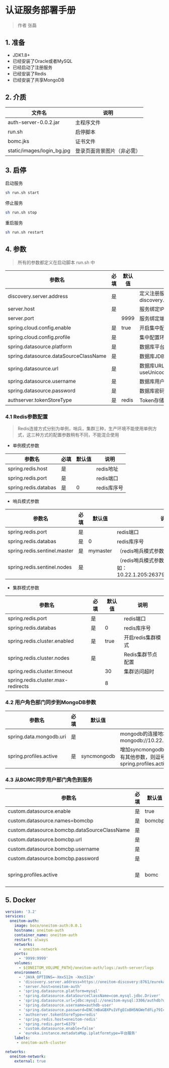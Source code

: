 # 认证服务部署手册

> 作者 张磊

## 1. 准备

* JDK1.8+
* 已经安装了Oracle或者MySQL
* 已经启动了注册服务
* 已经安装了Redis
* 已经安装了共享MongoDB

## 2. 介质

| 文件名                     | 说明                       |
| -------------------------- | -------------------------- |
| auth-server-0.0.2.jar      | 主程序文件                 |
| run.sh                     | 启停脚本                   |
| bomc.jks                   | 证书文件                   |
| static/images/login_bg.jpg | 登录页面背景图片（非必需） |

## 3. 启停

启动服务

```bash
sh run.sh start
```

停止服务

```bash
sh run.sh stop
```

 重启服务

```bash
sh run.sh restart
```

## 4. 参数

> 所有的参数都定义在启动脚本 run.sh 中 

| 参数名                                | 必填 | 默认值   | 说明                                                         |
| ------------------------------------- | ---- | -------- | ------------------------------------------------------------ |
| discovery.server.address              | 是   |          | 定义注册服务的地址，当集群模式时配置多个地址逗号分隔  discovery.server.address=https://192.168.0.1:8761/eureka/,https://192.168.0.2:8761/eureka/ |
| server.host                           | 是   |          | 服务绑定IP                                                   |
| server.port                           |      | 9999     | 服务绑定端口                                                 |
| spring.cloud.config.enable            | 是   | true     | 开启集中配置功能                                             |
| spring.cloud.config.profile           | 是   |          | 集中配置环境名，例如：生产环境                               |
| spring.datasource.platform            | 是   |          | 数据库平台类型配置，例如：mysql                              |
| spring.datasource.dataSourceClassName | 是   |          | 数据库JDBC驱动，例如：com.mysql.jdbc.Driver                  |
| spring.datasource.url                 | 是   |          | 数据库URL，例如：jdbc:mysql://oneitom-mysql:3306/authdb?useUnicode=true&characterEncoding=utf-8&autoReconnect=true |
| spring.datasource.username            | 是   |          | 数据库用户名                                                 |
| spring.datasource.password            | 是   |          | 数据库密码                                                   |
| authserver.tokenStoreType             | 是   | redis    | Token存储方式                                                |

### 4.1 Redis参数配置

> Redis连接方式分别为单例，哨兵，集群三种，生产环境不能使用单例方式，这三种方式的配置参数稍有不同，不能混合使用

*  单例模式参数

| 参数名                                | 必填 | 默认值   | 说明                                                         |
| ------------------------------------- | ---- | -------- | ------------------------------------------------------------ |
| spring.redis.host                     | 是   |          | redis地址                               |
| spring.redis.port                     | 是   |          | redis端口                                                    |
| spring.redis.databas                  | 是   | 0        | redis库序号                                                  |

* 哨兵模式参数

| 参数名                       | 必填 | 默认值   | 说明                                                         |
| ---------------------------- | ---- | -------- | ------------------------------------------------------------ |
| spring.redis.port            | 是   |          | redis端口                                                    |
| spring.redis.databas         | 是   | 0        | redis库序号                                                  |
| spring.redis.sentinel.master | 是   | mymaster | （redis哨兵模式参数），master名称                            |
| spring.redis.sentinel.nodes  | 是   |          | （redis哨兵模式参数），node端口地址，例如：10.22.1.205:26379,10.22.1.204:26379 |

* 集群模式参数

| 参数名                             | 必填 | 默认值 | 说明              |
| ---------------------------------- | ---- | ------ | ----------------- |
| spring.redis.port                  | 是   |        | redis端口         |
| spring.redis.databas               | 是   | 0      | redis库序号       |
| spring.redis.cluster.enabled       | 是   | true   | 开启redis集群模式 |
| spring.redis.cluster.nodes         | 是   |        | Redis集群节点配置 |
| spring.redis.cluster.timeout       |      | 30     | 集群访问超时      |
| spring.redis.cluster.max-redirects |      | 8      |                   |

### 4.2 用户角色部门同步到MongoDB参数

| 参数名                  | 必填 | 默认值      | 说明                                                         |
| ----------------------- | ---- | ----------- | ------------------------------------------------------------ |
| spring.data.mongodb.uri | 是   |             | mongodb的连接地址，例如：mongodb://10.22.1.205/datashare     |
| spring.profiles.active  | 是   | syncmongodb | 增加syncmongodb到这个参数中，如果已经有其他参数，则逗号分隔，例如：spring.profiles.active=bomc,syncmongodb |

### 4.3 从BOMC同步用户部门角色到服务

| 参数名                                       | 必填 | 默认值 | 说明                                                         |
| -------------------------------------------- | ---- | ------ | ------------------------------------------------------------ |
| custom.datasource.enable                     | 是   | true   | 开启多数据源支持                                             |
| custom.datasource.names=bomcbp               | 是   | bomcbp | 定义多数据源名称bomcbp                                       |
| custom.datasource.bomcbp.dataSourceClassName | 是   |        | 定义数据源bomcbp的驱动名                                     |
| custom.datasource.bomcbp.url                 | 是   |        | 定义数据源bomcbp的url                                        |
| custom.datasource.bomcbp.username            | 是   |        | 定义数据源bomcbp的用户名                                     |
| custom.datasource.bomcbp.password            | 是   |        | 定义数据源bomcbp的密码                                       |
| spring.profiles.active                       | 是   | bomc   | 增加bomc到这个参数中，如果已经有其他参数，则逗号分隔，例如：spring.profiles.active=bomc,syncmongodb |

## 5. Docker

```yaml
version: '3.2'
services:
  oneitom-auth:
    image: boco/oneitom-auth:0.0.1
    hostname: oneitom-auth
    container_name: oneitom-auth
    restart: always
    networks:
      - oneitom-network
    ports:
      - '9999:9999'
    volumes:
      - ${ONEITOM_VOLUME_PATH}/oneitom-auth/logs:/auth-server/logs
    environment:
      - 'JAVA_OPTIONS=-Xmx512m -Xms512m'
      - 'discovery.server.address=https://oneitom-discovery:8761/eureka/'
      - 'server.host=oneitom-auth'
      - 'spring.datasource.platform=mysql'
      - 'spring.datasource.dataSourceClassName=com.mysql.jdbc.Driver'
      - 'spring.datasource.url=jdbc:mysql://oneitom-mysql:3306/authdb?useUnicode=true&characterEncoding=utf-8&autoReconnect=true'
      - 'spring.datasource.username=authdb-user'
      - 'spring.datasource.password=ENC(mBaGBXPu1VFgECoBH5NGWeTdFLy79Ic5)'
      - 'authserver.tokenStoreType=redis'
      - 'spring.redis.host=oneitom-redis'
      - 'spring.redis.port=6379'
      - 'custom.datasource.enable=false'
      - 'eureka.instance.metadataMap.iplatformtype=平台服务'
    labels:
     - oneitom-auth-cluster                

networks:
  oneitom-network:
    external: true
```



